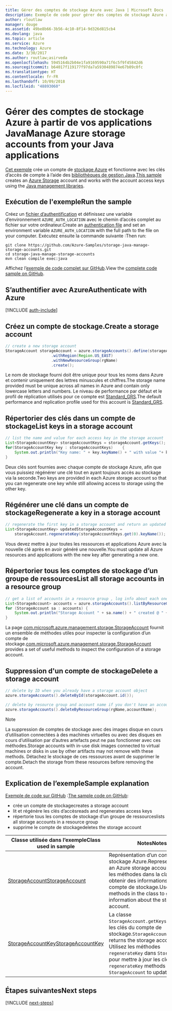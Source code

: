 ```yaml
---
title: Gérer des comptes de stockage Azure avec Java | Microsoft Docs
description: Exemple de code pour gérer des comptes de stockage Azure avec le kit de développement logiciel (SDK) pour Java
author: rloutlaw
manager: douge
ms.assetid: 49be8b66-3b56-4c10-8f14-9d326d815cb4
ms.devlang: java
ms.topic: article
ms.service: Azure
ms.technology: Azure
ms.date: 3/30/2017
ms.author: routlaw;asirveda
ms.openlocfilehash: 5945164b2b04e1fa9169590a71f6c5f9f45842d6
ms.sourcegitcommit: b64017f119177f97da7a5930489874e67b09c0fc
ms.translationtype: HT
ms.contentlocale: fr-FR
ms.lasthandoff: 10/09/2018
ms.locfileid: "48893060"
---
```

# <a name="manage-azure-storage-accounts-from-your-java-applications"></a><span data-ttu-id="fb255-103">Gérer des comptes de stockage Azure à partir de vos applications Java</span><span class="sxs-lookup"><span data-stu-id="fb255-103">Manage Azure storage accounts from your Java applications</span></span>

<span data-ttu-id="fb255-104">[Cet exemple](https://github.com/Azure-Samples/storage-java-manage-storage-accounts) crée un compte de [stockage Azure](https://docs.microsoft.com/azure/storage/storage-introduction) et fonctionne avec les clés d’accès de compte à l’aide des [bibliothèques de gestion Java](https://github.com/Azure/azure-sdk-for-java).</span><span class="sxs-lookup"><span data-stu-id="fb255-104">[This sample](https://github.com/Azure-Samples/storage-java-manage-storage-accounts) creates an [Azure Storage](https://docs.microsoft.com/azure/storage/storage-introduction) account and works with the account access keys using the [Java management libraries](https://github.com/Azure/azure-sdk-for-java).</span></span> 

## <a name="run-the-sample"></a><span data-ttu-id="fb255-105">Exécution de l'exemple</span><span class="sxs-lookup"><span data-stu-id="fb255-105">Run the sample</span></span>

<span data-ttu-id="fb255-106">Créez un [fichier d’authentification](https://github.com/Azure/azure-sdk-for-java/blob/master/AUTH.md) et définissez une variable d’environnement `AZURE_AUTH_LOCATION` avec le chemin d’accès complet au fichier sur votre ordinateur.</span><span class="sxs-lookup"><span data-stu-id="fb255-106">Create an [authentication file](https://github.com/Azure/azure-sdk-for-java/blob/master/AUTH.md) and set an environment variable `AZURE_AUTH_LOCATION` with the full path to the file on your computer.</span></span> <span data-ttu-id="fb255-107">Exécutez ensuite la commande suivante :</span><span class="sxs-lookup"><span data-stu-id="fb255-107">Then run:</span></span>

```
git clone https://github.com/Azure-Samples/storage-java-manage-storage-accounts.git
cd storage-java-manage-storage-accounts
mvn clean compile exec:java
```

<span data-ttu-id="fb255-108">Affichez l’[exemple de code complet sur GitHub](https://github.com/Azure-Samples/storage-java-manage-storage-accounts).</span><span class="sxs-lookup"><span data-stu-id="fb255-108">View the [complete code sample on GitHub](https://github.com/Azure-Samples/storage-java-manage-storage-accounts).</span></span>

## <a name="authenticate-with-azure"></a><span data-ttu-id="fb255-109">S’authentifier avec Azure</span><span class="sxs-lookup"><span data-stu-id="fb255-109">Authenticate with Azure</span></span>

[!INCLUDE [auth-include](includes/java-auth-include.md)] 

## <a name="create-a-storage-account"></a><span data-ttu-id="fb255-110">Créez un compte de stockage.</span><span class="sxs-lookup"><span data-stu-id="fb255-110">Create a storage account</span></span>

```java
// create a new storage account
StorageAccount storageAccount = azure.storageAccounts().define(storageAccountName)
                    .withRegion(Region.US_EAST)
                    .withNewResourceGroup(rgName)
                    .create();
```

<span data-ttu-id="fb255-111">Le nom de stockage fourni doit être unique pour tous les noms dans Azure et contenir uniquement des lettres minuscules et chiffres.</span><span class="sxs-lookup"><span data-stu-id="fb255-111">The storage name provided must be unique across all names in Azure and contain only lowercase letters and numbers.</span></span> <span data-ttu-id="fb255-112">Le niveau de performance par défaut et le profil de réplication utilisés pour ce compte est [Standard_GRS](https://docs.microsoft.com/azure/storage/storage-redundancy#geo-redundant-storage).</span><span class="sxs-lookup"><span data-stu-id="fb255-112">The default performance and replication profile used for this account is [Standard_GRS](https://docs.microsoft.com/azure/storage/storage-redundancy#geo-redundant-storage).</span></span>

## <a name="list-keys-in-a-storage-account"></a><span data-ttu-id="fb255-113">Répertorier des clés dans un compte de stockage</span><span class="sxs-lookup"><span data-stu-id="fb255-113">List keys in a storage account</span></span>
```java
// list the name and value for each access key in the storage account
List<StorageAccountKey> storageAccountKeys = storageAccount.getKeys();
for(StorageAccountKey key : storageAccountKeys)    {
    System.out.println("Key name: " + key.keyName() + " with value "+ key.value());
}
```

<span data-ttu-id="fb255-114">Deux clés sont fournies avec chaque compte de stockage Azure, afin que vous puissiez régénérer une clé tout en ayant toujours accès au stockage via la seconde.</span><span class="sxs-lookup"><span data-stu-id="fb255-114">Two keys are provided in each Azure storage account so that you can regenerate one key while still allowing access to storage using the other key.</span></span>

## <a name="regenerate-a-key-in-a-storage-account"></a><span data-ttu-id="fb255-115">Régénérer une clé dans un compte de stockage</span><span class="sxs-lookup"><span data-stu-id="fb255-115">Regenerate a key in a storage account</span></span>

```java
// regenerate the first key in a storage account and return an updated list of keys 
List<StorageAccountKey> updatedStorageAccountKeys =
    storageAccount.regenerateKey(storageAccountKeys.get(0).keyName());
```

<span data-ttu-id="fb255-116">Vous devez mettre à jour toutes les ressources et applications Azure avec la nouvelle clé après en avoir généré une nouvelle.</span><span class="sxs-lookup"><span data-stu-id="fb255-116">You must update all Azure resources and applications with the new key after generating a new one.</span></span>

## <a name="list-all-storage-accounts-in-a-resource-group"></a><span data-ttu-id="fb255-117">Répertorier tous les comptes de stockage d’un groupe de ressources</span><span class="sxs-lookup"><span data-stu-id="fb255-117">List all storage accounts in a resource group</span></span>
```java
// get a list of accounts in a resource group , log info about each one
List<StorageAccount> accounts = azure.storageAccounts().listByResourceGroup(rgName);
for (StorageAccount sa : accounts) {
    System.out.println("Storage Account " + sa.name() + " created @ " + sa.creationTime());
}
```

<span data-ttu-id="fb255-118">La page [com.microsoft.azure.management.storage.StorageAccount](https://docs.microsoft.com/java/api/com.microsoft.azure.management.storage._storage_account) fournit un ensemble de méthodes utiles pour inspecter la configuration d’un compte de stockage.</span><span class="sxs-lookup"><span data-stu-id="fb255-118">[com.microsoft.azure.management.storage.StorageAccount](https://docs.microsoft.com/java/api/com.microsoft.azure.management.storage._storage_account) provides a set of useful methods to inspect the configuration of a storage account.</span></span>

## <a name="delete-a-storage-account"></a><span data-ttu-id="fb255-119">Suppression d'un compte de stockage</span><span class="sxs-lookup"><span data-stu-id="fb255-119">Delete a storage account</span></span>
```java
// delete by ID when you already have a storage account object
azure.storageAccounts().deleteById(storageAccount.id());

// delete by resource group and account name if you don't have an account object
azure.storageAccounts().deleteByResourceGroup(rgName,accountName);
```

> [!NOTE]
> <span data-ttu-id="fb255-120">La suppression de comptes de stockage avec des images disque en cours d’utilisation connectées à des machines virtuelles ou avec des disques en cours d’utilisation par d’autres artefacts peut ne pas fonctionner avec ces méthodes.</span><span class="sxs-lookup"><span data-stu-id="fb255-120">Storage accounts with in-use disk images connected to virtual machines or disks in use by other artifacts may not remove with these methods.</span></span> <span data-ttu-id="fb255-121">Détachez le stockage de ces ressources avant de supprimer le compte.</span><span class="sxs-lookup"><span data-stu-id="fb255-121">Detach the storage from these resources before removing the account.</span></span>

## <a name="sample-explanation"></a><span data-ttu-id="fb255-122">Explication de l’exemple</span><span class="sxs-lookup"><span data-stu-id="fb255-122">Sample explanation</span></span>

<span data-ttu-id="fb255-123">[Exemple de code sur GitHub](https://github.com/Azure-Samples/storage-java-manage-storage-accounts) :</span><span class="sxs-lookup"><span data-stu-id="fb255-123">[The sample code on GitHub](https://github.com/Azure-Samples/storage-java-manage-storage-accounts):</span></span>

- <span data-ttu-id="fb255-124">crée un compte de stockage</span><span class="sxs-lookup"><span data-stu-id="fb255-124">creates a storage account</span></span>
- <span data-ttu-id="fb255-125">lit et régénère les clés d’accès</span><span class="sxs-lookup"><span data-stu-id="fb255-125">reads and regenerates access keys</span></span>
- <span data-ttu-id="fb255-126">répertorie tous les comptes de stockage d’un groupe de ressources</span><span class="sxs-lookup"><span data-stu-id="fb255-126">lists all storage accounts in a resource group</span></span>
- <span data-ttu-id="fb255-127">supprime le compte de stockage</span><span class="sxs-lookup"><span data-stu-id="fb255-127">deletes the storage account</span></span> 

| <span data-ttu-id="fb255-128">Classe utilisée dans l’exemple</span><span class="sxs-lookup"><span data-stu-id="fb255-128">Class used in sample</span></span> | <span data-ttu-id="fb255-129">Notes</span><span class="sxs-lookup"><span data-stu-id="fb255-129">Notes</span></span>
|-------|-------|
| [<span data-ttu-id="fb255-130">StorageAccount</span><span class="sxs-lookup"><span data-stu-id="fb255-130">StorageAccount</span></span>](https://docs.microsoft.com/java/api/com.microsoft.azure.management.storage._storage_account)  | <span data-ttu-id="fb255-131">Représentation d’un compte de stockage Azure.</span><span class="sxs-lookup"><span data-stu-id="fb255-131">Representation of an Azure storage account.</span></span> <span data-ttu-id="fb255-132">Utilisez les méthodes dans la classe pour obtenir des informations sur le compte de stockage.</span><span class="sxs-lookup"><span data-stu-id="fb255-132">Use the methods in the class to get information about the storage account.</span></span>
| [<span data-ttu-id="fb255-133">StorageAccountKey</span><span class="sxs-lookup"><span data-stu-id="fb255-133">StorageAccountKey</span></span>](https://docs.microsoft.com/java/api/com.microsoft.azure.management.storage._storage_account_key) | <span data-ttu-id="fb255-134">La classe `StorageAccount.getKeys()` retourne les clés du compte de stockage.</span><span class="sxs-lookup"><span data-stu-id="fb255-134">`StorageAccount.getKeys()` returns the storage account keys.</span></span> <span data-ttu-id="fb255-135">Utilisez les méthodes `regenerateKey` dans `StorageAccount` pour mettre à jour les clés.</span><span class="sxs-lookup"><span data-stu-id="fb255-135">Use the `regenerateKey` methods in `StorageAccount` to update the keys.</span></span>

## <a name="next-steps"></a><span data-ttu-id="fb255-136">Étapes suivantes</span><span class="sxs-lookup"><span data-stu-id="fb255-136">Next steps</span></span>

[!INCLUDE [next-steps](includes/java-next-steps.md)]
